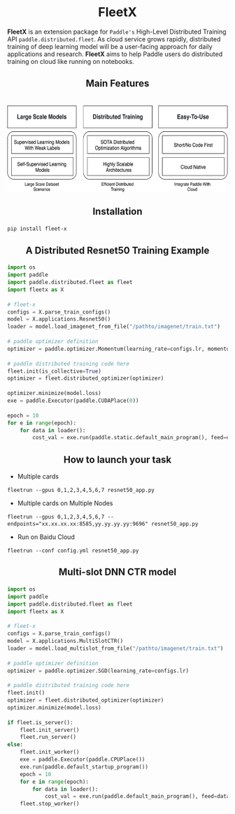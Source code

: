 
<h1 align="center">FleetX</h1>


**FleetX** is an extension package for `Paddle's` High-Level Distributed Training API `paddle.distributed.fleet`. As cloud service grows rapidly, distributed training of deep learning model will be a user-facing approach for daily applications and research. **FleetX** aims to help Paddle users do distributed training on cloud like running on notebooks.

<h2 align="center">Main Features</h2>

<p align="center">
    <br>
<img src='docs/fleetx.png' width = "600" height = "200">
    <br>
<p>

<h2 align="center">Installation</h2>

``` bash
pip install fleet-x
```

<h2 align="center">A Distributed Resnet50 Training Example</h2>

``` python
import os
import paddle
import paddle.distributed.fleet as fleet
import fleetx as X

# fleet-x
configs = X.parse_train_configs()
model = X.applications.Resnet50()
loader = model.load_imagenet_from_file("/pathto/imagenet/train.txt")

# paddle optimizer definition
optimizer = paddle.optimizer.Momentum(learning_rate=configs.lr, momentum=configs.momentum)

# paddle distributed training code here
fleet.init(is_collective=True)
optimizer = fleet.distributed_optimizer(optimizer)

optimizer.minimize(model.loss)
exe = paddle.Executor(paddle.CUDAPlace(0))

epoch = 10
for e in range(epoch):
    for data in loader():
        cost_val = exe.run(paddle.static.default_main_program(), feed=data, fetch_list=[model.loss.name])

```


<h2 align="center">How to launch your task</h2>

- Multiple cards

``` shell
fleetrun --gpus 0,1,2,3,4,5,6,7 resnet50_app.py
```

- Multiple cards on Multiple Nodes

``` shell
fleetrun --gpus 0,1,2,3,4,5,6,7 --endpoints="xx.xx.xx.xx:8585,yy.yy.yy.yy:9696" resnet50_app.py
```

- Run on Baidu Cloud

``` shell
fleetrun --conf config.yml resnet50_app.py
```


<h2 align="center">Multi-slot DNN CTR model</h2>

``` python
import os
import paddle
import paddle.distributed.fleet as fleet
import fleetx as X

# fleet-x
configs = X.parse_train_configs()
model = X.applications.MultiSlotCTR()
loader = model.load_multislot_from_file("/pathto/imagenet/train.txt")

# paddle optimizer definition
optimizer = paddle.optimizer.SGD(learning_rate=configs.lr)

# paddle distributed training code here
fleet.init()
optimizer = fleet.distributed_optimizer(optimizer)
optimizer.minimize(model.loss)

if fleet.is_server():
    fleet.init_server()
    fleet.run_server()
else:
    fleet.init_worker()
    exe = paddle.Executor(paddle.CPUPlace())
    exe.run(paddle.default_startup_program())
    epoch = 10
    for e in range(epoch):
        for data in loader():
            cost_val = exe.run(paddle.default_main_program(), feed=data, fetch_list=[model.loss.name])
    fleet.stop_worker()

```

